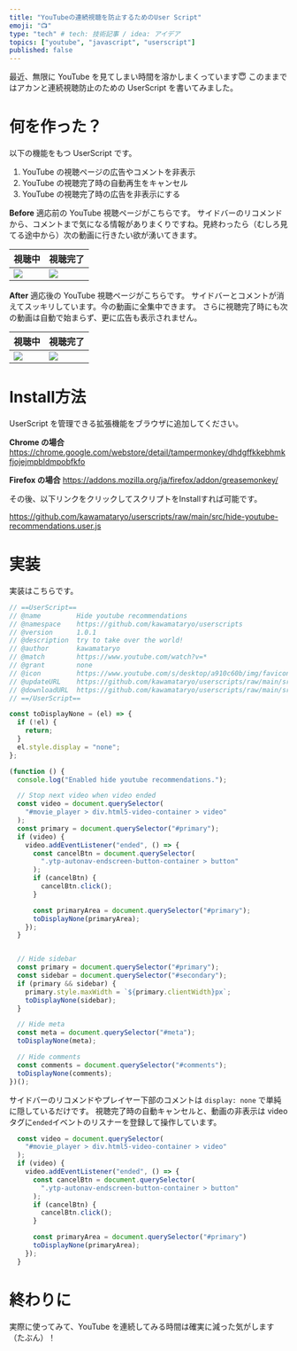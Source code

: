 ```yaml
---
title: "YouTubeの連続視聴を防止するためのUser Script"
emoji: "📺"
type: "tech" # tech: 技術記事 / idea: アイデア
topics: ["youtube", "javascript", "userscript"]
published: false
---
```


最近、無限に YouTube を見てしまい時間を溶かしまくっています😇 このままではアカンと連続視聴防止のための UserScript を書いてみました。

# 何を作った？
以下の機能をもつ UserScript です。

1. YouTube の視聴ページの広告やコメントを非表示
2. YouTube の視聴完了時の自動再生をキャンセル
3. YouTube の視聴完了時の広告を非表示にする

**Before**
適応前の YouTube 視聴ページがこちらです。
サイドバーのリコメンドから、コメントまで気になる情報がありまくりですね。見終わったら（むしろ見てる途中から）次の動画に行きたい欲が湧いてきます。

|視聴中|視聴完了|
|---|---|
|![](https://i.gyazo.com/bec810bb79e9c6e8bf29673b52379070.png)|![](https://i.gyazo.com/50f99355a5d2fd14f5ee8bc7cc920a63.png)|

**After**
適応後の YouTube 視聴ページがこちらです。
サイドバーとコメントが消えてスッキリしています。今の動画に全集中できます。
さらに視聴完了時にも次の動画は自動で始まらず、更に広告も表示されません。

|視聴中|視聴完了|
|---|---|
|![](https://i.gyazo.com/7180c9e29793fed07cd9ac45f20d73f0.png)|![](https://i.gyazo.com/83fe840c12418c8667243621a3864292.png)|

# Install方法

UserScript を管理できる拡張機能をブラウザに追加してください。

**Chrome の場合**
https://chrome.google.com/webstore/detail/tampermonkey/dhdgffkkebhmkfjojejmpbldmpobfkfo

**Firefox の場合**
https://addons.mozilla.org/ja/firefox/addon/greasemonkey/

その後、以下リンクをクリックしてスクリプトをInstallすれば可能です。

https://github.com/kawamataryo/userscripts/raw/main/src/hide-youtube-recommendations.user.js

# 実装

実装はこちらです。


```js
// ==UserScript==
// @name         Hide youtube recommendations
// @namespace    https://github.com/kawamataryo/userscripts
// @version      1.0.1
// @description  try to take over the world!
// @author       kawamataryo
// @match        https://www.youtube.com/watch?v=*
// @grant        none
// @icon         https://www.youtube.com/s/desktop/a910c60b/img/favicon_96x96.png
// @updateURL    https://github.com/kawamataryo/userscripts/raw/main/src/hide-youtube-recommendations.user.js
// @downloadURL  https://github.com/kawamataryo/userscripts/raw/main/src/hide-youtube-recommendations.user.js
// ==/UserScript==

const toDisplayNone = (el) => {
  if (!el) {
    return;
  }
  el.style.display = "none";
};

(function () {
  console.log("Enabled hide youtube recommendations.");

  // Stop next video when video ended
  const video = document.querySelector(
    "#movie_player > div.html5-video-container > video"
  );
  const primary = document.querySelector("#primary");
  if (video) {
    video.addEventListener("ended", () => {
      const cancelBtn = document.querySelector(
        ".ytp-autonav-endscreen-button-container > button"
      );
      if (cancelBtn) {
        cancelBtn.click();
      }

      const primaryArea = document.querySelector("#primary");
      toDisplayNone(primaryArea);
    });
  }


  // Hide sidebar
  const primary = document.querySelector("#primary");
  const sidebar = document.querySelector("#secondary");
  if (primary && sidebar) {
    primary.style.maxWidth = `${primary.clientWidth}px`;
    toDisplayNone(sidebar);
  }

  // Hide meta
  const meta = document.querySelector("#meta");
  toDisplayNone(meta);

  // Hide comments
  const comments = document.querySelector("#comments");
  toDisplayNone(comments);
})();
```

サイドバーのリコメンドやプレイヤー下部のコメントは `display: none` で単純に隠しているだけです。
視聴完了時の自動キャンセルと、動画の非表示は video タグに`ended`イベントのリスナーを登録して操作しています。

```js
  const video = document.querySelector(
    "#movie_player > div.html5-video-container > video"
  );
  if (video) {
    video.addEventListener("ended", () => {
      const cancelBtn = document.querySelector(
        ".ytp-autonav-endscreen-button-container > button"
      );
      if (cancelBtn) {
        cancelBtn.click();
      }

      const primaryArea = document.querySelector("#primary")
      toDisplayNone(primaryArea);
    });
  }
```

# 終わりに

実際に使ってみて、YouTube を連続してみる時間は確実に減った気がします（たぶん）！